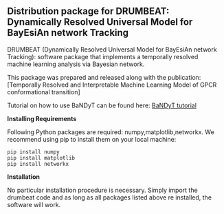 ## Distribution package for DRUMBEAT: Dynamically Resolved Universal Model for BayEsiAn network Tracking

DRUMBEAT (Dynamically Resolved Universal Model for BayEsiAn network Tracking): software package that implements a temporally resolved machine learning analysis via Bayesian network.

This package was prepared and released along with the publication: [Temporally Resolved and Interpretable Machine Learning Model of GPCR conformational transition]

Tutorial on how to use BaNDyT can be found here: [BaNDyT tutorial](https://github.com/bandyt-group/bandyt-tutorial)

**Installing Requirements**

Following Python packages are required: numpy,matplotlib,networkx.
We recommend using pip to install them on your local machine:

```
pip install numpy
pip install matplotlib
pip install networkx
```

**Installation**

No particular installation procedure is necessary. Simply import the drumbeat code and as long as all packages listed above re installed, the software will work.


